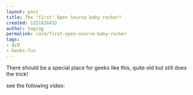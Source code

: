 ```yaml
---
layout: post
title: The "first" Open Source baby rocker?
created: 1251826432
author: hagzag
permalink: /alm/first-open-source-baby-rocker
tags:
- ALM
- Geeks-fun
---
```

<p>There should be a special place for geeks like this, quite old but still does the trick!</p>
<p>see the following video:</p>
<!--break-->
<p><object width="425" height="344">
<param name="movie" value="http://www.youtube.com/v/bYcF_xX2DE8&amp;hl=en&amp;fs=1&amp;color1=0xe1600f&amp;color2=0xfebd01" />
<param name="allowFullScreen" value="true" />
<param name="allowscriptaccess" value="always" /><embed src="http://www.youtube.com/v/bYcF_xX2DE8&amp;hl=en&amp;fs=1&amp;color1=0xe1600f&amp;color2=0xfebd01" type="application/x-shockwave-flash" allowscriptaccess="always" allowfullscreen="true" width="425" height="344"></embed></object></p>
